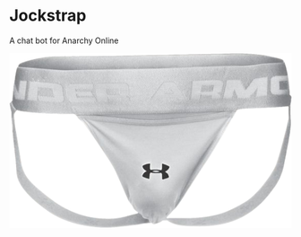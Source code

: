 # Jockstrap
A chat bot for Anarchy Online

![test](https://github.com/ReleaseOverflow/Jockstrap/blob/master/images/jock.png?raw=true)
